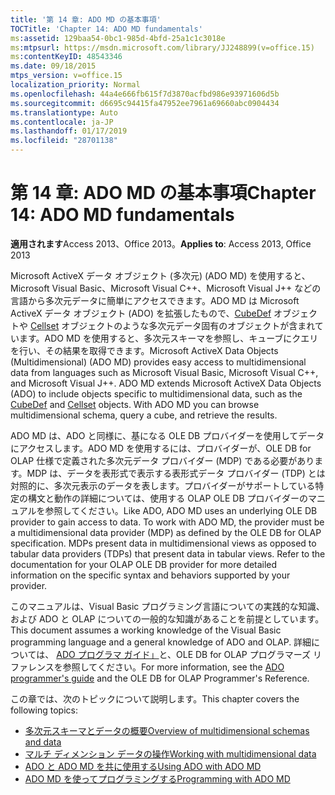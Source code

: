 ```yaml
---
title: '第 14 章: ADO MD の基本事項'
TOCTitle: 'Chapter 14: ADO MD fundamentals'
ms:assetid: 129baa54-0bc1-985d-4bfd-25a1c1c3018e
ms:mtpsurl: https://msdn.microsoft.com/library/JJ248899(v=office.15)
ms:contentKeyID: 48543346
ms.date: 09/18/2015
mtps_version: v=office.15
localization_priority: Normal
ms.openlocfilehash: 44a4e666fb615f7d3870acfbd986e93971606d5b
ms.sourcegitcommit: d6695c94415fa47952ee7961a69660abc0904434
ms.translationtype: Auto
ms.contentlocale: ja-JP
ms.lasthandoff: 01/17/2019
ms.locfileid: "28701138"
---
```

# <a name="chapter-14-ado-md-fundamentals"></a><span data-ttu-id="7745a-102">第 14 章: ADO MD の基本事項</span><span class="sxs-lookup"><span data-stu-id="7745a-102">Chapter 14: ADO MD fundamentals</span></span>

<span data-ttu-id="7745a-103">**適用されます**Access 2013、Office 2013。</span><span class="sxs-lookup"><span data-stu-id="7745a-103">**Applies to**: Access 2013, Office 2013</span></span>

<span data-ttu-id="7745a-p101">Microsoft ActiveX データ オブジェクト (多次元) (ADO MD) を使用すると、Microsoft Visual Basic、Microsoft Visual C++、Microsoft Visual J++ などの言語から多次元データに簡単にアクセスできます。ADO MD は Microsoft ActiveX データ オブジェクト (ADO) を拡張したもので、[CubeDef](cubedef-object-ado-md.md) オブジェクトや [Cellset](cellset-object-ado-md.md) オブジェクトのような多次元データ固有のオブジェクトが含まれています。ADO MD を使用すると、多次元スキーマを参照し、キューブにクエリを行い、その結果を取得できます。</span><span class="sxs-lookup"><span data-stu-id="7745a-p101">Microsoft ActiveX Data Objects (Multidimensional) (ADO MD) provides easy access to multidimensional data from languages such as Microsoft Visual Basic, Microsoft Visual C++, and Microsoft Visual J++. ADO MD extends Microsoft ActiveX Data Objects (ADO) to include objects specific to multidimensional data, such as the [CubeDef](cubedef-object-ado-md.md) and [Cellset](cellset-object-ado-md.md) objects. With ADO MD you can browse multidimensional schema, query a cube, and retrieve the results.</span></span>

<span data-ttu-id="7745a-p102">ADO MD は、ADO と同様に、基になる OLE DB プロバイダーを使用してデータにアクセスします。ADO MD を使用するには、プロバイダーが、OLE DB for OLAP 仕様で定義された多次元データ プロバイダー (MDP) である必要があります。MDP は、データを表形式で表示する表形式データ プロバイダー (TDP) とは対照的に、多次元表示のデータを表します。プロバイダーがサポートしている特定の構文と動作の詳細については、使用する OLAP OLE DB プロバイダーのマニュアルを参照してください。</span><span class="sxs-lookup"><span data-stu-id="7745a-p102">Like ADO, ADO MD uses an underlying OLE DB provider to gain access to data. To work with ADO MD, the provider must be a multidimensional data provider (MDP) as defined by the OLE DB for OLAP specification. MDPs present data in multidimensional views as opposed to tabular data providers (TDPs) that present data in tabular views. Refer to the documentation for your OLAP OLE DB provider for more detailed information on the specific syntax and behaviors supported by your provider.</span></span>

<span data-ttu-id="7745a-111">このマニュアルは、Visual Basic プログラミング言語についての実践的な知識、および ADO と OLAP についての一般的な知識があることを前提としています。</span><span class="sxs-lookup"><span data-stu-id="7745a-111">This document assumes a working knowledge of the Visual Basic programming language and a general knowledge of ADO and OLAP.</span></span> <span data-ttu-id="7745a-112">詳細については、 [ADO プログラマ ガイド」](ado-programmer-s-guide.md)と、OLE DB for OLAP プログラマーズ リファレンスを参照してください。</span><span class="sxs-lookup"><span data-stu-id="7745a-112">For more information, see the [ADO programmer's guide](ado-programmer-s-guide.md) and the OLE DB for OLAP Programmer's Reference.</span></span> 

<span data-ttu-id="7745a-113">この章では、次のトピックについて説明します。</span><span class="sxs-lookup"><span data-stu-id="7745a-113">This chapter covers the following topics:</span></span>

- [<span data-ttu-id="7745a-114">多次元スキーマとデータの概要</span><span class="sxs-lookup"><span data-stu-id="7745a-114">Overview of multidimensional schemas and data</span></span>](overview-of-multidimensional-schemas-and-data.md)
- [<span data-ttu-id="7745a-115">マルチ ディメンション データの操作</span><span class="sxs-lookup"><span data-stu-id="7745a-115">Working with multidimensional data</span></span>](working-with-multidimensional-data.md)
- [<span data-ttu-id="7745a-116">ADO と ADO MD を共に使用する</span><span class="sxs-lookup"><span data-stu-id="7745a-116">Using ADO with ADO MD</span></span>](using-ado-with-ado-md.md)
- [<span data-ttu-id="7745a-117">ADO MD を使ってプログラミングする</span><span class="sxs-lookup"><span data-stu-id="7745a-117">Programming with ADO MD</span></span>](programming-with-ado-md.md)

